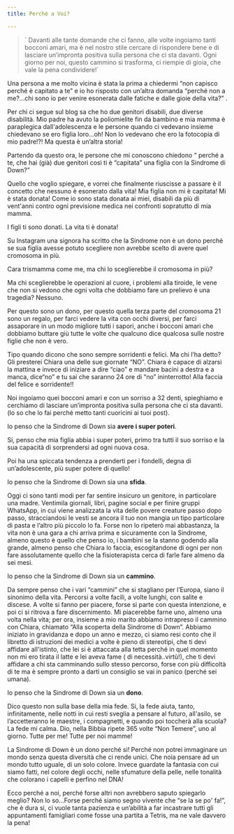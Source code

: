```yaml
---
title: Perché a Voi?

---
```

> \` Davanti alle tante domande che ci fanno, alle volte ingoiamo tanti bocconi amari, ma è nel nostro stile cercare di rispondere bene e di lasciare un’impronta positiva sulla persona che ci sta davanti. Ogni giorno per noi, questo cammino si trasforma, ci riempie di gioia, che vale la pena condividere!\`

Una persona a me molto vicina è stata la prima a chiedermi “non capisco perché è capitato a te” e io ho risposto con un’altra domanda “perché non a me?...chi sono io per venire esonerata dalle fatiche e dalle gioie della vita?” .

Per chi ci segue sul blog sa che ho due genitori disabili, due diverse disabilità. Mio padre ha avuto la poliomielite fin da bambino e mia mamma è paraplegica dall'adolescenza e le persone quando ci vedevano insieme chiedevano se ero figlia loro...oh! Non lo vedevano che ero la fotocopia di mio padre!?! Ma questa è un’altra storia!

Partendo da questo ora, le persone che mi conoscono chiedono “ perché a te, che hai (già) due genitori così ti è “capitata” una figlia con la Sindrome di Down?”

Quello che voglio spiegare, e vorrei che finalmente riuscisse a passare è il concetto che nessuno è esonerato dalla vita! Mia figlia non mi è capitata! Mi è stata donata! Come io sono stata donata ai miei, disabili da più di vent'anni contro ogni previsione medica nei confronti sopratutto di mia mamma.

I figli ti sono donati. La vita ti è donata!

Su Instagram una signora ha scritto che la Sindrome non è un dono perché se sua figlia avesse potuto scegliere non avrebbe scelto di avere quel cromosoma in più.

Cara trismamma come me, ma chi lo sceglierebbe il cromosoma in più?

Ma chi sceglierebbe le operazioni al cuore, i problemi alla tiroide, le vene che non si vedono che ogni volta che dobbiamo fare un prelievo è una tragedia? Nessuno.

Per questo sono un dono, per questo quella terza parte del cromosoma 21 sono un regalo, per farci vedere la vita con occhi diversi, per farci assaporare in un modo migliore tutti i sapori, anche i bocconi amari che dobbiamo buttare giù tutte le volte che qualcuno dice qualcosa sulle nostre figlie che non è vero.

Tipo quando dicono che sono sempre sorridenti e felici. Ma chi l’ha detto? Gli presterei Chiara una delle sue giornate “NO”. Chiara è capace di alzarsi la mattina e invece di iniziare a dire “ciao” e mandare bacini a destra e a manca, dice“no” e tu sai che saranno 24 ore di  “no” ininterrotto! Alla faccia del felice e sorridente!!

Noi ingoiamo quei bocconi amari e con un sorriso a 32 denti, spieghiamo e cerchiamo di lasciare un’impronta positiva sulla persona che ci sta davanti. (lo so che lo fai perché metto tanti cuoricini ai tuoi post).

Io penso che la Sindrome di Down sia **avere i super poteri**.

Si, penso che mia figlia abbia i super poteri, primo tra tutti il suo sorriso e la sua capacità di sorprendersi ad ogni nuova cosa.

Poi ha una spiccata tendenza a prenderti per i fondelli, degna di un’adolescente, più super potere di quello!

Io penso che la Sindrome di Down sia una **sfida**.

Oggi ci sono tanti modi per far sentire insicuro un genitore, in particolare una madre. Ventimila giornali, libri, pagine social e per finire gruppi WhatsApp, in cui viene analizzata la vita delle povere creature passo dopo passo, stracciandosi le vesti se ancora il tuo non mangia un tipo particolare di pasta e l’altro più piccolo lo fa. Forse non lo ripeterò mai abbastanza, la vita non è una gara a chi arriva prima e sicuramente con la Sindrome, almeno questo è quello che penso io, i bambini se la stanno godendo alla grande, almeno penso che Chiara lo faccia, escogitandone di ogni per non fare assolutamente quello che la fisioterapista cerca di farle fare almeno da sei mesi.

Io penso che la Sindrome di Down sia un **cammino**.

Da sempre penso che i vari “cammini” che si stagliano per l’Europa, siano il sinonimo della vita. Percorsi a volte facili, a volte lunghi, con salite e discese. A volte si fanno per piacere, forse si parte con questa intenzione, e poi ci si ritrova a fare discernimento. Mi piacerebbe farne uno, almeno una volta nella vita; per ora, insieme a mio marito abbiamo intrapreso il cammino con Chiara, chiamato “Alla scoperta della Sindrome di Down”. Abbiamo iniziato in gravidanza e dopo un anno e mezzo, ci siamo resi conto che il libretto di istruzioni dei medici a volte è pieno di stereotipi, che ti devi affidare all'istinto, che lei si è attaccata alla tetta perché in quel momento non mi ero tirata il latte e lei aveva fame ( di necessità..virtù!), che ti devi affidare a chi sta camminando sullo stesso percorso, forse con più difficoltà di te ma è sempre pronto a darti un consiglio se vai in panico (perché sei umana).

Io penso che la Sindrome di Down sia un **dono**.

Dico questo non sulla base della mia fede. Si, la fede aiuta, tanto, infinitamente, nelle notti in cui resti sveglia a pensare al futuro, all'asilo, se l’accetteranno le maestre, i compagnetti, e quando poi toccherà alla scuola? La fede mi calma. Dio, nella Bibbia ripete 365 volte “Non Temere”, uno al giorno. Tutte per me! Tutte per noi mamme!

La Sindrome di Down è un dono perché si! Perché non potrei immaginare un mondo senza questa diversità che ci rende unici. Che noia pensare ad un mondo tutto uguale, di un solo colore. Invece guardate la fantasia con cui siamo fatti, nel colore degli occhi, nelle sfumature della pelle, nelle tonalità che colorano i capelli e perfino nel DNA!

Ecco perché a noi, perché forse altri non avrebbero saputo spiegarlo meglio? Non lo so...Forse perché siamo segno vivente che “se la se po' fa!”, che è dura si, ci vuole tanta pazienza e un’abilità a far incastrare tutti gli appuntamenti famigliari come fosse una partita a Tetris, ma ne vale davvero la pena!